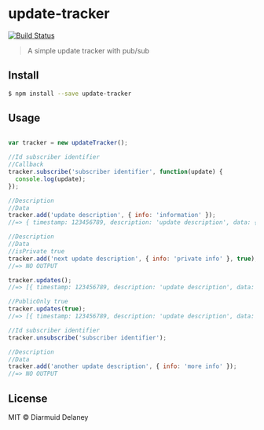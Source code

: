 # update-tracker

[![Build Status](https://travis-ci.org/HoboDermo/update-tracker.svg?branch=master)](https://travis-ci.org/HoboDermo/update-tracker)

> A simple update tracker with pub/sub


## Install

```sh
$ npm install --save update-tracker
```


## Usage

```js

var tracker = new updateTracker();

//Id subscriber identifier
//Callback
tracker.subscribe('subscriber identifier', function(update) {
  console.log(update);
});

//Description
//Data
tracker.add('update description', { info: 'information' });
//=> { timestamp: 123456789, description: 'update description', data: { info: 'information' } }

//Description
//Data
//isPrivate true
tracker.add('next update description', { info: 'private info' }, true);
//=> NO OUTPUT

tracker.updates();
//=> [{ timestamp: 123456789, description: 'update description', data: { info: 'information' }, isPrivate: false }, { timestamp: 123456790, description: 'next update description', data: { info: 'private info' }, isPrivate: true }]

//PublicOnly true
tracker.updates(true);
//=> [{ timestamp: 123456789, description: 'update description', data: { info: 'information' }, isPrivate: false }]

//Id subscriber identifier
tracker.unsubscribe('subscriber identifier');

//Description
//Data
tracker.add('another update description', { info: 'more info' });
//=> NO OUTPUT
```


## License

MIT © Diarmuid Delaney